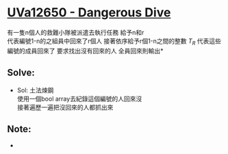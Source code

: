 # [UVa12650 - Dangerous Dive](https://onlinejudge.org/index.php?option=onlinejudge&Itemid=8&page=show_problem&problem=4379)

有一隻n個人的救難小隊被派遣去執行任務
給予n和r  
代表編號1-n的之組員中回來了r個人
接著依序給予r個1-n之間的整數 $T_R$
代表這些編號的成員回來了
要求找出沒有回來的人
全員回來則輸出*

## Solve:
- Sol:
土法煉鋼  
使用一個bool array去紀錄這個編號的人回來沒  
接著遍歷一遍把沒回來的人都抓出來

## Note:
- <a href="https://www.codecogs.com/eqnedit.php?latex=\large&space;1\leq&space;R\leq&space;N\leq&space;10^4" target="_blank"><img>